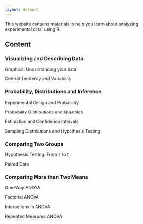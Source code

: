 ```yaml
---
layout: default
---
```


This website contains materials to help you learn about analyzing experimental data, using R.


## Content

### Visualizing and Describing Data

Graphics: Understanding your data

Central Tendency and Variability

### Probability, Distributions and Inference

Experimental Design and Probability

Probability Distributions and Quantiles

Estimation and Confidence Intervals

Sampling Distributions and Hypothesis Testing

### Comparing Two Groups

Hypothesis Testing: From z to t

Paired Data

### Comparing More than Two Means

One-Way ANOVA

Factorial ANOVA

Interactions in ANOVA

Repeated Measures ANOVA